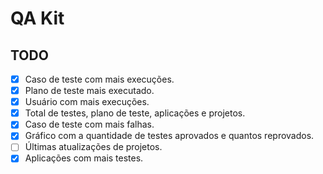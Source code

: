# QA Kit
## TODO
 - [X] Caso de teste com mais execuções.
 - [X] Plano de teste mais executado.
 - [X] Usuário com mais execuções.
 - [X] Total de testes, plano de teste, aplicações e projetos.
 - [X] Caso de teste com mais falhas.
 - [X] Gráfico com a quantidade de testes aprovados e quantos reprovados.
 - [ ] Últimas atualizações de projetos.
 - [X] Aplicações com mais testes.
